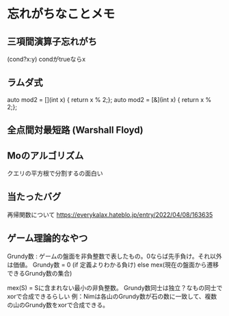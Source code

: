 # 忘れがちなことメモ
## 三項間演算子忘れがち 
(cond?x:y) condがtrueならx 

## ラムダ式
auto mod2 = [](int x) { return x % 2;};
auto mod2 = [&](int x) { return x % 2;};

## 全点間対最短路 (Warshall Floyd)

## Moのアルゴリズム
クエリの平方根で分割するの面白い

## 当たったバグ
再帰関数について
https://everykalax.hateblo.jp/entry/2022/04/08/163635

## ゲーム理論的なやつ
Grundy数 : ゲームの盤面を非負整数で表したもの。0ならば先手負け。それ以外は価値。
Grundy数 = 0 (if 定義よりわかる負け) else mex(現在の盤面から遷移できるGrundy数の集合)

mex(S) = Sに含まれない最小の非負整数。
Grundy数同士は独立？なもの同士でxorで合成できるらしい
例：Nimは各山のGrundy数が石の数に一致して、複数の山のGrundy数をxorで合成できる。